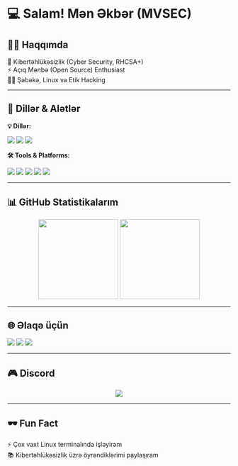 # 💻 Salam! Mən Əkbər (MVSEC)  

## 👨‍💻 Haqqımda  
🔐 Kibertəhlükəsizlik (Cyber Security, RHCSA+)  
⚡ Açıq Mənbə (Open Source) Enthusiast  
🕵️‍♂️ Şəbəkə, Linux və Etik Hacking  

---

## 🚀 Dillər & Alətlər  

**💡 Dillər:**  
<p>
  <img src="https://img.shields.io/badge/Python-3776AB?style=for-the-badge&logo=python&logoColor=white"/>
  <img src="https://img.shields.io/badge/JavaScript-F7DF1E?style=for-the-badge&logo=javascript&logoColor=black"/>
  <img src="https://img.shields.io/badge/PHP-777BB4?style=for-the-badge&logo=php&logoColor=white"/>
</p>

**🛠️ Tools & Platforms:**  
<p>
  <img src="https://img.shields.io/badge/Linux-FCC624?style=for-the-badge&logo=linux&logoColor=black"/>
  <img src="https://img.shields.io/badge/Git-F05032?style=for-the-badge&logo=git&logoColor=white"/>
  <img src="https://img.shields.io/badge/MySQL-4479A1?style=for-the-badge&logo=mysql&logoColor=white"/>
  <img src="https://img.shields.io/badge/HTML5-E34F26?style=for-the-badge&logo=html5&logoColor=white"/>
  <img src="https://img.shields.io/badge/CSS3-1572B6?style=for-the-badge&logo=css3&logoColor=white"/>
</p>  

---

## 📊 GitHub Statistikalarım  
<p align="center">
  <img src="https://github-readme-stats.vercel.app/api?username=mvsec&show_icons=true&theme=radical" height="180" />
  <img src="https://github-readme-stats.vercel.app/api/top-langs/?username=mvsec&layout=compact&theme=radical" height="180" />
</p>  

---

## 🌐 Əlaqə üçün  
<p>
  <a href="https://linkedin.com/in/ekbermv"><img src="https://img.shields.io/badge/LinkedIn-0A66C2?style=for-the-badge&logo=linkedin&logoColor=white"/></a>
  <a href="https://x.com/mvsec"><img src="https://img.shields.io/badge/Twitter-1DA1F2?style=for-the-badge&logo=twitter&logoColor=white"/></a>
  <a href="mailto:youremail@mail.com"><img src="https://img.shields.io/badge/Email-D14836?style=for-the-badge&logo=gmail&logoColor=white"/></a>
</p>  

---

## 🎮 Discord  
<p align="center">
  <img src="https://lanyard.cnrad.dev/api/713117536220348477?theme=dark&bg=000000&animated=true&hideDiscrim=false&borderRadius=30px&idleMessage=Həmişə+terminaldayam..."/>
</p>  

---

## 🕶️ Fun Fact  
⚡ Çox vaxt Linux terminalında işləyirəm  
📚 Kibertəhlükəsizlik üzrə öyrəndiklərimi paylaşıram  

